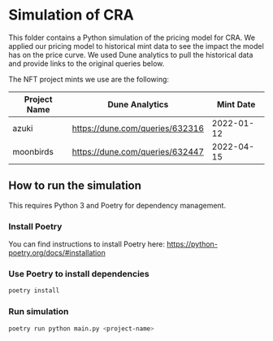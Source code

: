 # Simulation of CRA

This folder contains a Python simulation of the pricing model for CRA. We applied our pricing model to historical mint data to see the impact the model has on the price curve. We used Dune analytics to pull the historical data and provide links to the original queries below.

The NFT project mints we use are the following:

| Project Name | Dune Analytics                  | Mint Date  |
| ------------ | ------------------------------- | ---------- |
| azuki        | https://dune.com/queries/632316 | 2022-01-12 |
| moonbirds    | https://dune.com/queries/632447 | 2022-04-15 |

## How to run the simulation

This requires Python 3 and Poetry for dependency management.

### Install Poetry

You can find instructions to install Poetry here:
https://python-poetry.org/docs/#installation

### Use Poetry to install dependencies

```bash
poetry install
```

### Run simulation

```bash
poetry run python main.py <project-name>
```
